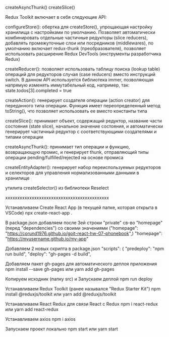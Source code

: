 createAsyncThunk() createSlice()

Redux Toolkit включает в себя следующие API:

configureStore(): обертка для createStore(), упрощающая настройку хранилища с настройками по умолчанию. Позволяет автоматически комбинировать отдельные частичные редукторы (slice reducers), добавлять промежуточные слои или посредников (middlewares), по умолчанию включает redux-thunk (преобразователя), позволяет использовать расширение Redux DevTools (инструменты разработчика Redux)

createReducer(): позволяет использовать таблицу поиска (lookup table) операций для редукторов случая (case reducers) вместо инструкций switch. В данном API используется библиотека immer, позволяющая напрямую изменять иммутабельный код, например, так: state.todos[3].completed = true

createAction(): генерирует создателя операции (action creator) для переданного типа операции. Функция имеет переопределенный метод toString(), что позволяет использовать ее вместо константы типа

createSlice(): принимает объект, содержащий редуктор, название части состояния (state slice), начальное значение состояния, и автоматически генерирует частичный редуктор с соответствующими создателями и типами операции

createAsyncThunk(): принимает тип операции и функцию, возвращающую промис, и генерирует thunk, отправляющий типы операции pending/fulfilled/rejected на основе промиса

createEntityAdapter(): генерирует набор переиспользуемых редукторов и селекторов для управления нормализованными данными в хранилище

утилита createSelector() из библиотеки Reselect

ххххххххххххххххххххххххххххххххххххххххххх

Устанавливаем Create React App (в текущей папке, которая открыта в VSCode) npx create-react-app .

В package.json добавляем после 3ей строки "private" св-во "homepage" (перед "dependencies") со своими значениями ("homepage": "https://corund1976.github.io/goit-react-hw-07-phonebook",) "homepage": "https://myusername.github.io/my-app"

Добавляем 2 новых скрипта в package.json "scripts": { "predeploy": "npm run build", "deploy": "gh-pages -d build",

Добавляем пакет gh-pages для автоматического деплоя приложения npm install --save gh-pages или yarn add gh-pages

Копируем исходник (папку src) и Запускаем деплой npm run deploy

Устанавливаем Redux Toolkit (ранее назывался "Redux Starter Kit") npm install @reduxjs/toolkit или yarn add @reduxjs/toolkit

Устанавливаем React Redux для связи React с Redux npm i react-redux или yarn add react-redux

Устанавливаем axios npm i axios

Запускаем проект локально npm start или yarn start